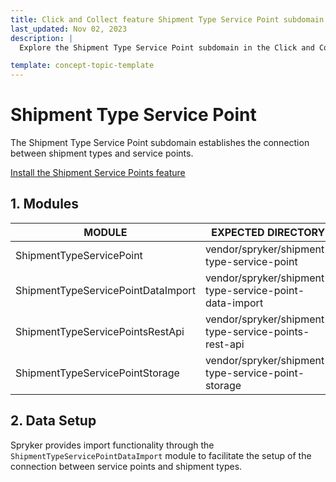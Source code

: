 ```yaml
---
title: Click and Collect feature Shipment Type Service Point subdomain walkthrough
last_updated: Nov 02, 2023
description: |
  Explore the Shipment Type Service Point subdomain in the Click and Collect feature, focusing on the connection between shipment types and service points. Learn how to install the Shipment Service Points feature and set up the necessary modules to establish a seamless integration. Understand the data setup process, leveraging the import functionality provided by the `ShipmentTypeServicePointDataImport` module to create a robust connection between service points and shipment types.

template: concept-topic-template
---
```


# Shipment Type Service Point

The Shipment Type Service Point subdomain establishes the connection between shipment types and service points.

[Install the Shipment Service Points feature](/docs/pbc/all/install-features/{{page.version}}/install-the-shipment-service-points-feature.html)

## 1. Modules

| MODULE                             | EXPECTED DIRECTORY                                      |
|------------------------------------|---------------------------------------------------------|
| ShipmentTypeServicePoint           | vendor/spryker/shipment-type-service-point              |
| ShipmentTypeServicePointDataImport | vendor/spryker/shipment-type-service-point-data-import  |
| ShipmentTypeServicePointsRestApi   | vendor/spryker/shipment-type-service-points-rest-api    |
| ShipmentTypeServicePointStorage    | vendor/spryker/shipment-type-service-point-storage      |

## 2. Data Setup

Spryker provides import functionality through the `ShipmentTypeServicePointDataImport` module to facilitate the setup of the connection between service points and shipment types.
